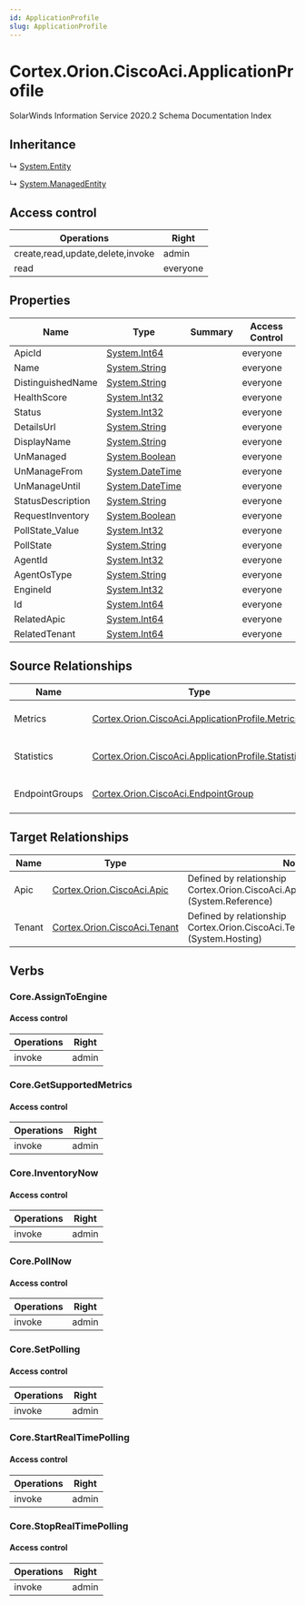 ```yaml
---
id: ApplicationProfile
slug: ApplicationProfile
---
```


# Cortex.Orion.CiscoAci.ApplicationProfile

SolarWinds Information Service 2020.2 Schema Documentation Index

## Inheritance

↳ [System.Entity](./../System/Entity)

↳ [System.ManagedEntity](./../System/ManagedEntity)

## Access control

| Operations | Right |
| ------ | ------ |
| create,read,update,delete,invoke | admin |
| read | everyone |

## Properties

| Name | Type | Summary | Access Control |
| ------ | ------ | ------ | ------ |
| ApicId | [System.Int64](https://docs.microsoft.com/en-us/dotnet/api/system.int64) |  | everyone |
| Name | [System.String](https://docs.microsoft.com/en-us/dotnet/api/system.string) |  | everyone |
| DistinguishedName | [System.String](https://docs.microsoft.com/en-us/dotnet/api/system.string) |  | everyone |
| HealthScore | [System.Int32](https://docs.microsoft.com/en-us/dotnet/api/system.int32) |  | everyone |
| Status | [System.Int32](https://docs.microsoft.com/en-us/dotnet/api/system.int32) |  | everyone |
| DetailsUrl | [System.String](https://docs.microsoft.com/en-us/dotnet/api/system.string) |  | everyone |
| DisplayName | [System.String](https://docs.microsoft.com/en-us/dotnet/api/system.string) |  | everyone |
| UnManaged | [System.Boolean](https://docs.microsoft.com/en-us/dotnet/api/system.boolean) |  | everyone |
| UnManageFrom | [System.DateTime](https://docs.microsoft.com/en-us/dotnet/api/system.datetime) |  | everyone |
| UnManageUntil | [System.DateTime](https://docs.microsoft.com/en-us/dotnet/api/system.datetime) |  | everyone |
| StatusDescription | [System.String](https://docs.microsoft.com/en-us/dotnet/api/system.string) |  | everyone |
| RequestInventory | [System.Boolean](https://docs.microsoft.com/en-us/dotnet/api/system.boolean) |  | everyone |
| PollState_Value | [System.Int32](https://docs.microsoft.com/en-us/dotnet/api/system.int32) |  | everyone |
| PollState | [System.String](https://docs.microsoft.com/en-us/dotnet/api/system.string) |  | everyone |
| AgentId | [System.Int32](https://docs.microsoft.com/en-us/dotnet/api/system.int32) |  | everyone |
| AgentOsType | [System.String](https://docs.microsoft.com/en-us/dotnet/api/system.string) |  | everyone |
| EngineId | [System.Int32](https://docs.microsoft.com/en-us/dotnet/api/system.int32) |  | everyone |
| Id | [System.Int64](https://docs.microsoft.com/en-us/dotnet/api/system.int64) |  | everyone |
| RelatedApic | [System.Int64](https://docs.microsoft.com/en-us/dotnet/api/system.int64) |  | everyone |
| RelatedTenant | [System.Int64](https://docs.microsoft.com/en-us/dotnet/api/system.int64) |  | everyone |

## Source Relationships

| Name | Type | Notes |
| ------ | ------ | ------ |
| Metrics | [Cortex.Orion.CiscoAci.ApplicationProfile.Metrics](./../Cortex.Orion.CiscoAci.ApplicationProfile/Metrics) | Defined by relationship Cortex.Orion.CiscoAci.ApplicationProfileToMetrics (System.Hosting) |
| Statistics | [Cortex.Orion.CiscoAci.ApplicationProfile.Statistics](./../Cortex.Orion.CiscoAci.ApplicationProfile/Statistics) | Defined by relationship Cortex.Orion.CiscoAci.ApplicationProfileToStatistics (System.Hosting) |
| EndpointGroups | [Cortex.Orion.CiscoAci.EndpointGroup](./../Cortex.Orion.CiscoAci/EndpointGroup) | Defined by relationship Cortex.Orion.CiscoAci.ApplicationProfileToEndpointGroups (System.Hosting) |

## Target Relationships

| Name | Type | Notes |
| ------ | ------ | ------ |
| Apic | [Cortex.Orion.CiscoAci.Apic](./../Cortex.Orion.CiscoAci/Apic) | Defined by relationship Cortex.Orion.CiscoAci.ApicToApplicationProfiles (System.Reference) |
| Tenant | [Cortex.Orion.CiscoAci.Tenant](./../Cortex.Orion.CiscoAci/Tenant) | Defined by relationship Cortex.Orion.CiscoAci.TenantToApplicationProfiles (System.Hosting) |

## Verbs

### Core.AssignToEngine

#### Access control

| Operations | Right |
| ------ | ------ |
| invoke | admin |

### Core.GetSupportedMetrics

#### Access control

| Operations | Right |
| ------ | ------ |
| invoke | admin |

### Core.InventoryNow

#### Access control

| Operations | Right |
| ------ | ------ |
| invoke | admin |

### Core.PollNow

#### Access control

| Operations | Right |
| ------ | ------ |
| invoke | admin |

### Core.SetPolling

#### Access control

| Operations | Right |
| ------ | ------ |
| invoke | admin |

### Core.StartRealTimePolling

#### Access control

| Operations | Right |
| ------ | ------ |
| invoke | admin |

### Core.StopRealTimePolling

#### Access control

| Operations | Right |
| ------ | ------ |
| invoke | admin |

